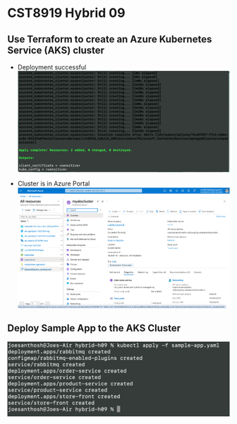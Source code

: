 # CST8919 Hybrid 09

## Use Terraform to create an Azure Kubernetes Service (AKS) cluster
- Deployment successful
![plot](./screenshots/aks_deployment-terraform-success.png)

- Cluster is in Azure Portal
![plot](./screenshots/azure-portal-aks.png)

## Deploy Sample App to the AKS Cluster
![plot](./screenshots/kubectl_apply_sample-app.png)